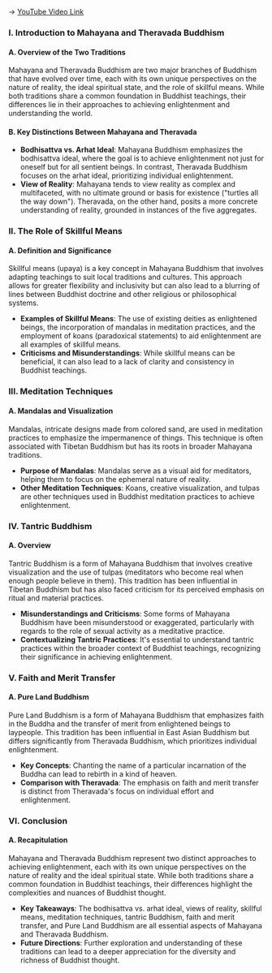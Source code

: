 -> [YouTube Video Link](https://www.youtube.com/watch?v=DfYZyK7V-Ds&list=PLFZtry6b0WR7o6UF9_7jZwW_YtptlDm8P&index=10&pp=iAQB)

### I. Introduction to Mahayana and Theravada Buddhism
#### A. Overview of the Two Traditions

Mahayana and Theravada Buddhism are two major branches of Buddhism that have evolved over time, each with its own unique perspectives on the nature of reality, the ideal spiritual state, and the role of skillful means. While both traditions share a common foundation in Buddhist teachings, their differences lie in their approaches to achieving enlightenment and understanding the world.

#### B. Key Distinctions Between Mahayana and Theravada

- **Bodhisattva vs. Arhat Ideal**: Mahayana Buddhism emphasizes the bodhisattva ideal, where the goal is to achieve enlightenment not just for oneself but for all sentient beings. In contrast, Theravada Buddhism focuses on the arhat ideal, prioritizing individual enlightenment.
- **View of Reality**: Mahayana tends to view reality as complex and multifaceted, with no ultimate ground or basis for existence ("turtles all the way down"). Theravada, on the other hand, posits a more concrete understanding of reality, grounded in instances of the five aggregates.

### II. The Role of Skillful Means
#### A. Definition and Significance

Skillful means (upaya) is a key concept in Mahayana Buddhism that involves adapting teachings to suit local traditions and cultures. This approach allows for greater flexibility and inclusivity but can also lead to a blurring of lines between Buddhist doctrine and other religious or philosophical systems.

- **Examples of Skillful Means**: The use of existing deities as enlightened beings, the incorporation of mandalas in meditation practices, and the employment of koans (paradoxical statements) to aid enlightenment are all examples of skillful means.
- **Criticisms and Misunderstandings**: While skillful means can be beneficial, it can also lead to a lack of clarity and consistency in Buddhist teachings.

### III. Meditation Techniques
#### A. Mandalas and Visualization

Mandalas, intricate designs made from colored sand, are used in meditation practices to emphasize the impermanence of things. This technique is often associated with Tibetan Buddhism but has its roots in broader Mahayana traditions.

- **Purpose of Mandalas**: Mandalas serve as a visual aid for meditators, helping them to focus on the ephemeral nature of reality.
- **Other Meditation Techniques**: Koans, creative visualization, and tulpas are other techniques used in Buddhist meditation practices to achieve enlightenment.

### IV. Tantric Buddhism
#### A. Overview

Tantric Buddhism is a form of Mahayana Buddhism that involves creative visualization and the use of tulpas (meditators who become real when enough people believe in them). This tradition has been influential in Tibetan Buddhism but has also faced criticism for its perceived emphasis on ritual and material practices.

- **Misunderstandings and Criticisms**: Some forms of Mahayana Buddhism have been misunderstood or exaggerated, particularly with regards to the role of sexual activity as a meditative practice.
- **Contextualizing Tantric Practices**: It's essential to understand tantric practices within the broader context of Buddhist teachings, recognizing their significance in achieving enlightenment.

### V. Faith and Merit Transfer
#### A. Pure Land Buddhism

Pure Land Buddhism is a form of Mahayana Buddhism that emphasizes faith in the Buddha and the transfer of merit from enlightened beings to laypeople. This tradition has been influential in East Asian Buddhism but differs significantly from Theravada Buddhism, which prioritizes individual enlightenment.

- **Key Concepts**: Chanting the name of a particular incarnation of the Buddha can lead to rebirth in a kind of heaven.
- **Comparison with Theravada**: The emphasis on faith and merit transfer is distinct from Theravada's focus on individual effort and enlightenment.

### VI. Conclusion
#### A. Recapitulation

Mahayana and Theravada Buddhism represent two distinct approaches to achieving enlightenment, each with its own unique perspectives on the nature of reality and the ideal spiritual state. While both traditions share a common foundation in Buddhist teachings, their differences highlight the complexities and nuances of Buddhist thought.

- **Key Takeaways**: The bodhisattva vs. arhat ideal, views of reality, skillful means, meditation techniques, tantric Buddhism, faith and merit transfer, and Pure Land Buddhism are all essential aspects of Mahayana and Theravada Buddhism.
- **Future Directions**: Further exploration and understanding of these traditions can lead to a deeper appreciation for the diversity and richness of Buddhist thought.